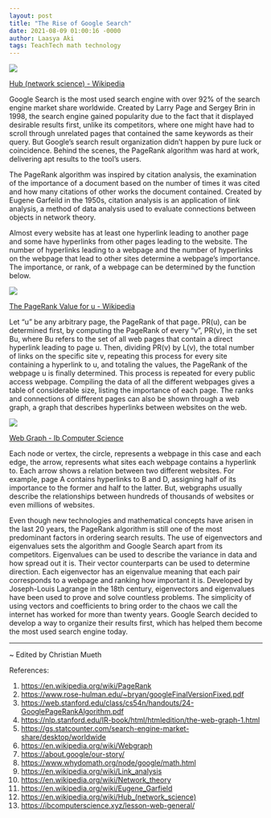 ```yaml
---
layout: post
title: "The Rise of Google Search"
date: 2021-08-09 01:00:16 -0000
author: Laasya Aki
tags: TeachTech math technology
---
```

![](https://img1.wsimg.com/isteam/ip/256c2eac-6fce-4fa6-8cc2-cb0858d3cc58/Internet_map_4096.png/:/cr=t:0%25,l:0%25,w:100%25,h:100%25/rs=w:1280)

[Hub (network science) - Wikipedia](https://en.wikipedia.org/wiki/Hub_(network_science))

Google Search is the most used search engine with over 92% of the search engine market share worldwide. Created by Larry Page and Sergey Brin in 1998, the search engine gained popularity due to the fact that it displayed desirable results first, unlike its competitors, where one might have had to scroll through unrelated pages that contained the same keywords as their query. But Google’s search result organization didn’t happen by pure luck or coincidence. Behind the scenes, the PageRank algorithm was hard at work, delivering apt results to the tool’s users. 

The PageRank algorithm was inspired by citation analysis, the examination of the importance of a document based on the number of times it was cited and how many citations of other works the document contained. Created by Eugene Garfeild in the 1950s, citation analysis is an application of link analysis, a method of data analysis used to evaluate connections between objects in network theory. 

Almost every website has at least one hyperlink leading to another page and some have hyperlinks from other pages leading to the website. The number of hyperlinks leading to a webpage and the number of hyperlinks on the webpage that lead to other sites determine a webpage’s importance. The importance, or rank, of a webpage can be determined by the function below.

![](https://img1.wsimg.com/isteam/ip/256c2eac-6fce-4fa6-8cc2-cb0858d3cc58/Screen%20Shot%202021-08-08%20at%2011.18.53%20PM.png/:/rs=w:1280)

[The PageRank Value for u - Wikipedia](https://en.wikipedia.org/wiki/PageRank)

Let “u” be any arbitrary page, the PageRank of that page. PR(u), can be determined first, by computing the PageRank of every “v”, PR(v), in the set Bu, where Bu refers to the set of all web pages that contain a direct hyperlink leading to page u. Then, dividing PR(v) by L(v), the total number of links on the specific site v, repeating this process for every site containing a hyperlink to u, and totaling the values, the PageRank of the webpage u is finally determined. This process is repeated for every public access webpage. Compiling the data of all the different webpages gives a table of considerable size, listing the importance of each page. The ranks and connections of different pages can also be shown through a web graph, a graph that describes hyperlinks between websites on the web.

![](https://img1.wsimg.com/isteam/ip/256c2eac-6fce-4fa6-8cc2-cb0858d3cc58/strong.png/:/cr=t:0%25,l:0%25,w:100%25,h:100%25/rs=w:1280)

[Web Graph - Ib Computer Science](https://ibcomputerscience.xyz/lesson-web-general/)

Each node or vertex, the circle, represents a webpage in this case and each edge, the arrow, represents what sites each webpage contains a hyperlink to. Each arrow shows a relation between two different websites. For example, page A contains hyperlinks to B and D, assigning half of its importance to the former and half to the latter. But, webgraphs usually describe the relationships between hundreds of thousands of websites or even millions of websites.

Even though new technologies and mathematical concepts have arisen in the last 20 years, the PageRank algorithm is still one of the most predominant factors in ordering search results. The use of eigenvectors and eigenvalues sets the algorithm and Google Search apart from its competitors. Eigenvalues can be used to describe the variance in data and how spread out it is. Their vector counterparts can be used to determine direction. Each eigenvector has an eigenvalue meaning that each pair corresponds to a webpage and ranking how important it is. Developed by Joseph-Louis Lagrange in the 18th century, eigenvectors and eigenvalues have been used to prove and solve countless problems. The simplicity of using vectors and coefficients to bring order to the chaos we call the internet has worked for more than twenty years. Google Search decided to develop a way to organize their results first, which has helped them become the most used search engine today.

-------------
~ Edited by Christian Mueth


References:

1. https://en.wikipedia.org/wiki/PageRank
2. https://www.rose-hulman.edu/~bryan/googleFinalVersionFixed.pdf
3. https://web.stanford.edu/class/cs54n/handouts/24-GooglePageRankAlgorithm.pdf 
4. https://nlp.stanford.edu/IR-book/html/htmledition/the-web-graph-1.html 
5. https://gs.statcounter.com/search-engine-market-share/desktop/worldwide
6. https://en.wikipedia.org/wiki/Webgraph
7. https://about.google/our-story/ 
8. https://www.whydomath.org/node/google/math.html 
9. https://en.wikipedia.org/wiki/Link_analysis
10. https://en.wikipedia.org/wiki/Network_theory
11. https://en.wikipedia.org/wiki/Eugene_Garfield
12. https://en.wikipedia.org/wiki/Hub_(network_science)
13. https://ibcomputerscience.xyz/lesson-web-general/
